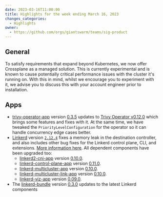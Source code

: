 ```yaml
---
date: 2023-03-16T11:00:00
title: Highlights for the week ending March 16, 2023
changes_categories:
  - Highlights
owner:
  - https://github.com/orgs/giantswarm/teams/sig-product
---
```


## General

To satisfy requirements that expand beyond Kubernetes, we now offer Crossplane as a managed solution. This is currently experimental and is known to cause potentially critical performance issues with the cluster it's running on. With this in mind, whilst we encourage you to experiment with it, we advise you to discuss this with your account engineer prior to installation.


## Apps

- [trivy-operator-app](https://github.com/giantswarm/trivy-operator-app) version [0.3.5](https://github.com/giantswarm/trivy-operator-app/blob/main/CHANGELOG.md#035---2023-03-14) updates to [Trivy Operator v0.12.0](https://github.com/aquasecurity/trivy-operator/releases/tag/v0.12.0) which brings some features and fixes with it. At the same time, we have tweaked the `PriorityLevelConfiguration` for the operator so it can handle concurrency edge cases better.
- [Linkerd](https://github.com/linkerd/linkerd2) version [`2.12.4`](https://github.com/linkerd/linkerd2/releases/tag/stable-2.12.4) fixes a memory leak in the destination controller, and also includes other bug fixes for the Linkerd control plane, CLI, and extensions. [More information here](https://github.com/linkerd/linkerd2/releases/tag/stable-2.12.4). All dependent components have been upgraded too: 
  - [linkerd2-cni-app](https://github.com/giantswarm/linkerd2-cni-app) version [0.10.0](https://github.com/giantswarm/linkerd2-cni-app/blob/main/CHANGELOG.md#0100---2023-03-09).
  - [linkerd-control-plane-app](https://github.com/giantswarm/linkerd-control-plane-app) version [0.11.0](https://github.com/giantswarm/linkerd-control-plane-app/blob/main/CHANGELOG.md#0110---2023-03-09).
  - [linkerd-multicluster-app](https://github.com/giantswarm/linkerd-multicluster-app) version [0.10.0](https://github.com/giantswarm/linkerd-multicluster-app/blob/main/CHANGELOG.md#0100---2023-03-09).
  - [linkerd-multicluster-link-app](https://github.com/giantswarm/linkerd-multicluster-link-app) version [0.10.0](https://github.com/giantswarm/linkerd-multicluster-link-app/blob/main/CHANGELOG.md#0100---2023-03-09).
  - [linkerd-viz-app](https://github.com/giantswarm/linkerd-viz-app) version [0.09.0](https://github.com/giantswarm/linkerd-viz-app/blob/main/CHANGELOG.md#090---2023-03-09).
- The [linkerd-bundle](https://github.com/giantswarm/linkerd-bundle) version [0.3.0](https://github.com/giantswarm/linkerd-bundle/releases/tag/v0.3.0) updates to the latest Linkerd components
